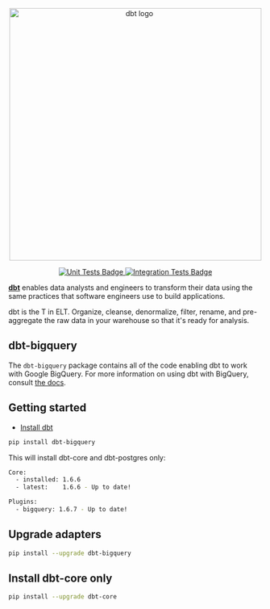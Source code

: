 <p align="center">
  <img src="https://raw.githubusercontent.com/dbt-labs/dbt/ec7dee39f793aa4f7dd3dae37282cc87664813e4/etc/dbt-logo-full.svg" alt="dbt logo" width="500"/>
</p>
<p align="center">
  <a href="https://github.com/dbt-labs/dbt-bigquery/actions/workflows/main.yml">
    <img src="https://github.com/dbt-labs/dbt-bigquery/actions/workflows/main.yml/badge.svg?event=push" alt="Unit Tests Badge"/>
  </a>
  <a href="https://github.com/dbt-labs/dbt-bigquery/actions/workflows/integration.yml">
    <img src="https://github.com/dbt-labs/dbt-bigquery/actions/workflows/integration.yml/badge.svg?event=push" alt="Integration Tests Badge"/>
  </a>
</p>

**[dbt](https://www.getdbt.com/)** enables data analysts and engineers to transform their data using the same practices that software engineers use to build applications.

dbt is the T in ELT. Organize, cleanse, denormalize, filter, rename, and pre-aggregate the raw data in your warehouse so that it's ready for analysis.

## dbt-bigquery

The `dbt-bigquery` package contains all of the code enabling dbt to work with Google BigQuery. For
more information on using dbt with BigQuery, consult [the docs](https://docs.getdbt.com/docs/profile-bigquery).

## Getting started

- [Install dbt](https://docs.getdbt.com/docs/installation)

```sh
pip install dbt-bigquery
```

This will install dbt-core and dbt-postgres only:

```sh
Core:
  - installed: 1.6.6
  - latest:    1.6.6 - Up to date!

Plugins:
  - bigquery: 1.6.7 - Up to date!
```

## Upgrade adapters
```sh
pip install --upgrade dbt-bigquery
```

## Install dbt-core only
```sh
pip install --upgrade dbt-core
```

